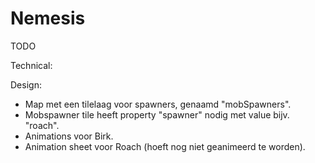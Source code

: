 Nemesis
=======

TODO

Technical:

Design:
- Map met een tilelaag voor spawners, genaamd "mobSpawners".
- Mobspawner tile heeft property "spawner" nodig met value bijv. "roach".
- Animations voor Birk.
- Animation sheet voor Roach (hoeft nog niet geanimeerd te worden).
